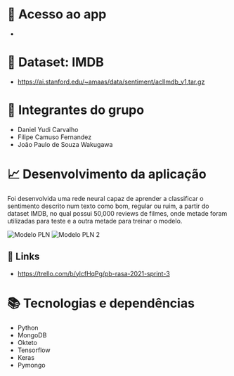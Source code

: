 #  :red_circle: Acesso ao app
-

#  :floppy_disk: Dataset: IMDB
- https://ai.stanford.edu/~amaas/data/sentiment/aclImdb_v1.tar.gz

# :busts_in_silhouette: Integrantes do grupo
- Daniel Yudi Carvalho
- Filipe Camuso Fernandez
- João Paulo de Souza Wakugawa

# :chart_with_upwards_trend: Desenvolvimento da aplicação
Foi desenvolvida uma rede neural capaz de aprender a classificar o sentimento descrito num texto como bom, regular ou ruim, a partir do dataset IMDB, no qual possui 50,000 reviews de filmes, onde metade foram utilizadas para teste e a outra metade para treinar o modelo.

![Modelo PLN]("/images/modeloPLN.png")
![Modelo PLN 2]("/images/modeloPLN2.png")

## :pushpin: Links
- https://trello.com/b/ylcfHqPg/pb-rasa-2021-sprint-3

# :books: Tecnologias e dependências
- Python
- MongoDB
- Okteto
- Tensorflow
- Keras
- Pymongo
